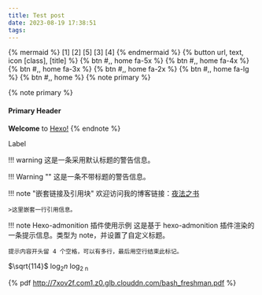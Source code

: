 ```yaml
---
title: Test post
date: 2023-08-19 17:38:51
tags:
---
```

{% mermaid %}
[1]
[2]  [5]
[3]  [4]
{% endmermaid %}
{% button url, text, icon [class], [title] %}
{% btn #,, home fa-5x %}
{% btn #,, home fa-4x %}
{% btn #,, home fa-3x %}
{% btn #,, home fa-2x %}
{% btn #,, home fa-lg %}
{% btn #,, home %}
{% note primary %}

{% note primary %}
#### Primary Header
**Welcome** to [Hexo!](https://hexo.io)
{% endnote %}

<span class="label label-primary">Label</span>


  
!!! warning
    这是一条采用默认标题的警告信息。
    
!!! Warning ""
    这是一条不带标题的警告信息。
    
!!! note "嵌套链接及引用块"
    欢迎访问我的博客链接：[夜法之书](https://www.blog.17lai.site)

    >这里嵌套一行引用信息。
    
!!! note Hexo-admonition 插件使用示例
    这是基于 hexo-admonition 插件渲染的一条提示信息。类型为 note，并设置了自定义标题。

    提示内容开头留 4 个空格，可以有多行，最后用空行结束此标记。

  
$\sqrt{114}$
$\log_2{n}$
log<sub>2 n

{% pdf http://7xov2f.com1.z0.glb.clouddn.com/bash_freshman.pdf %}
